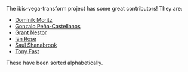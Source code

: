 The ibis-vega-transform project has some great contributors! They are:

- [Dominik Moritz](https://github.com/domoritz)
- [Gonzalo Peña-Castellanos](https://github.com/goanpeca)
- [Grant Nestor](https://github.com/gnestor)
- [Ian Rose](https://github.com/ian-r-rose)
- [Saul Shanabrook](https://github.com/saulshanabrook)
- [Tony Fast](https://github.com/tonyfast)

These have been sorted alphabetically.
